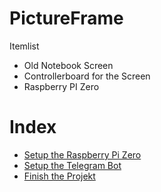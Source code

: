 # PictureFrame

Itemlist
* Old Notebook Screen 
* Controllerboard for the Screen
* Raspberry PI Zero

# Index
* [Setup the Raspberry Pi Zero](https://github.com/ThaLindil/PictureFrame/blob/main/SetupThePi.md)
* [Setup the Telegram Bot](https://github.com/ThaLindil/PictureFrame/blob/main/TelegramBot.md)
* [Finish the Projekt](https://github.com/ThaLindil/PictureFrame/blob/main/FinishTheProjekt.md )

